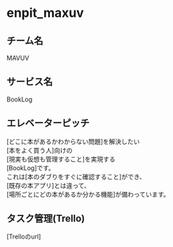 # enpit_maxuv

## チーム名

MAVUV

## サービス名

BookLog


## エレベーターピッチ

[どこに本があるかわからない問題]を解決したい  
[本をよく買う人]向けの  
[現実も仮想も管理すること]を実現する  
[BookLog]です。  
これは[本のダブりをすぐに確認すること]ができ、  
[既存の本アプリ]とは違って、  
[場所ごとにどの本があるか分かる機能]が備わっています。  


## タスク管理(Trello)

[Trelloのurl]



